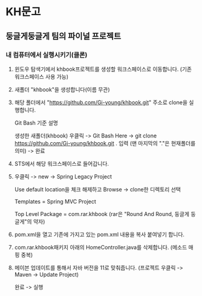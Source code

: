 # KH문고
둥글게둥글게 팀의 파이널 프로젝트
---
### 내 컴퓨터에서 실행시키기(클론)
1. 윈도우 탐색기에서 khbook프로젝트를 생성할 워크스페이스로 이동합니다. (기존 워크스페이스 사용 가능)

2. 새폴더 "khbook"을 생성합니다(이름 무관)

3. 해당 폴더에서 "https://github.com/Gi-young/khbook.git" 주소로 clone을 실행합니다.

    Git Bash 기준 설명
    
    생성한 새폴더(khbook) 우클릭 -> Git Bash Here -> git clone https://github.com/Gi-young/khbook.git . 입력 (맨 마지막의 "."은 현재폴더를 의미) -> 완료

4. STS에서 해당 워크스페이스로 들어갑니다.

5. 우클릭 -> new -> Spring Legacy Project

    Use default location을 체크 해제하고 Browse -> clone한 디렉토리 선택
    
    Templates = Spring MVC Project
    
    Top Level Package = com.rar.khbook (rar은 "Round And Round, 둥글게 둥글게"의 약자)

6. pom.xml을 열고 기존에 가지고 있는 pom.xml 내용을 복사 붙여넣기 합니다.

7. com.rar.khbook패키지 아래의 HomeController.java를 삭제합니다. (메소드 매핑 중복)

8. 메이븐 업데이트를 통해서 자바 버전을 11로 맞춰줍니다. (프로젝트 우클릭 -> Maven -> Update Project)

    완료 -> 실행
